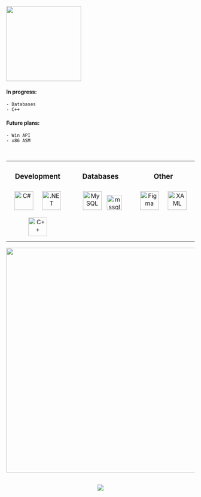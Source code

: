 
<!-- TITLE GIF -->
<div align="left">
        <img src="https://i.gifer.com/origin/6f/6f4b375d9f7626a146a1bc7bef22aec4_w200.gif" width="200" height="200"/>
</div>


<!-- ABOUT ME -->
<div align="center">
<div align="left">
    <h4>
    In progress:
    </h4>
        
    - Databases
    - C++
    
</div>

<div align="left">
    <h4>
    Future plans:
    </h4>
    
    - Win API
    - x86 ASM
</div>

</br>

<table style="border-collapse: collapse; border: none;" align="left">
    <tr>
        <td valign="top" width="33%">    
            <div align="center">
                <h3>Development</h3>
                <a href="https://docs.microsoft.com/en-us/dotnet/csharp/" target="_blank">
                <img style="margin: 10px" src="https://profilinator.rishav.dev/skills-assets/csharp-original.svg" alt="C#" height="50" /></a>
                <a href="https://dotnet.microsoft.com/download/dotnet-framework" target="_blank">
                <img style="margin: 10px" src="https://profilinator.rishav.dev/skills-assets/dot-net-original-wordmark.svg" alt=".NET"     height="50" /></a>
                <a href="https://cplusplus.com/" target="_blank">
                <img style="margin: 10px" src="https://profilinator.rishav.dev/skills-assets/cplusplus-original.svg" alt="C++" height="50"/></a>  
            </div>
        </td>
        <td valign="top" width="33%">
            <div align="center">
                <h3>Databases</h3>
                <a href="https://www.mysql.com/" target="_blank">
                <img style="margin: 10px" src="https://profilinator.rishav.dev/skills-assets/mysql-original-wordmark.svg" alt="MySQL" height="50" /></a>
                <a href="https://www.microsoft.com/en-us/sql-server" target="_blank" rel="noreferrer">
                <img src="https://www.svgrepo.com/show/303229/microsoft-sql-server-logo.svg" alt="mssql" width="40" height="40"/></a>
            </div>
        </td>
        <td valign="top" width="33%">
            <div align="center">
                <h3>Other</h3>
                <a href="https://www.figma.com/" target="_blank">
                <img style="margin: 10px" src="https://profilinator.rishav.dev/skills-assets/figma-icon.svg" alt="Figma" height="50" /></a>  
                <a href="https://docs.microsoft.com/en-us/dotnet/desktop/wpf/xaml/" target="_blank">
                <img style="margin: 10px" src="https://profilinator.rishav.dev/skills-assets/xaml.png" alt="XAML" height="50" /></a>
            </div>
        </td>
    </tr>
</table>

<!-- STATS -->
<div align="left">
    <table align="center" style="border-collapse: collapse; border: none;">
        <tr>
            <img src="https://github-profile-summary-cards.vercel.app/api/cards/profile-details?username=xGrimy&theme=github_dark" width="600"/>
        </tr>
    </table>
</div>

<div align="center">
    <img src="https://komarev.com/ghpvc/?username=xGrimy&color=yellowgreen&&style=flat-square"/>
</div>
